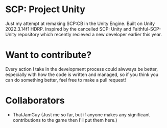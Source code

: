 # SCP: Project Unity
Just my attempt at remaking SCP:CB in the Unity Engine. Built on Unity 2022.3.14f1 HDRP.
Inspired by the cancelled SCP: Unity and Faithful-SCP-Unity repository which recently recieved a new developer earlier this year.

# Want to contribute?
Every action I take in the development process could alwways be better, especially with how the code is written and managed, so if you think you can do something better, feel free to make a pull request!

# Collaborators
-  ThatJamGuy (Just me so far, but if anyone makes any significant contributions to the game then I'll put them here.)
